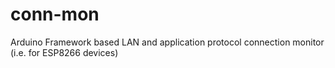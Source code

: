 # conn-mon
Arduino Framework based LAN and application protocol connection monitor (i.e. for ESP8266 devices)
